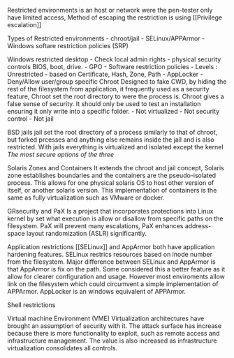 Restricted environments is an host or network were the pen-tester only have limited access, Method of escaping the restriction is using [[Privilege escalation]]

Types of Restricted environments 
	-	chroot/jail
	-	SELinux/APPArmor
	-	Windows softare restriction policies (SRP)
	
Windows restricted desktop
	-	Check local admin rights
	-	physical security controls
			BIOS, boot, drive. 
	-	GPO 
		-	Software restriction policies
			-	Levels : Unrestricted
			-	based on Certificate, Hash, Zone, Path
	- AppLocker
		- Deny/Allow user/group specific
Chroot 
	Designed to fake CWD, by hiding the rest of the filesystem from application, it frequently used as a security feature, Chroot set the root directory to were the process is. Chroot gives a false sense of security. It should only be used to test an installation ensuring it only write into a specific folder. 
	- Not virtualized 
	- Not security control
	- Not jail

BSD jails 
	jail set the root directory of a process similarly to that of chroot, but forked prcesses and anything else remains inside the jail and is also restricted. 
	With jails everything is virtualized and isolated except the kernel 
	*The most secure options of the three*

Solaris Zones and Containers 
	It extends the chroot and jail concept, Solaris zone establishes boundaries and the containers are the pseudo-isolated process. This allows for one physical solaris OS to host other version of itself, or another solaris version. This implementation of containers is the same as fully virtualization such as VMware or docker. 
	
	
GRsecurity and PaX
	Is a project that incorporates protections into Linux kernel by set what execution is allow or disallow from specific paths on the filesystem. 
	PaX will prevent many escalations, PaX enhances address-space layout randomization (ASLR) significantly. 
	
Application restrictions 
	[[SELinux]] and AppArmor both have application hardening features. SELinux restrics resources based on inode number from the filesystem. Major difference between SELinux and AppArmor is that AppArmor is fix on the path. Some considered this a better feature as it allow for clearer configuration and usage. However most enviroments allow link on the filesystem which could circumvent a simple implementation of APPArmor.
	AppLocker is an windows equivalent of APPArmor. 

Shell restrictions 


Virtual machine Environment (VME)
	Virtualization architectures have brought an assumption of security with it. The attack surface has increase because there is more functionality to exploit, such as remote access and infrastructure management. The value is also increased as infrastructure virtualization consolidates all controls. 
	
	
	
	
